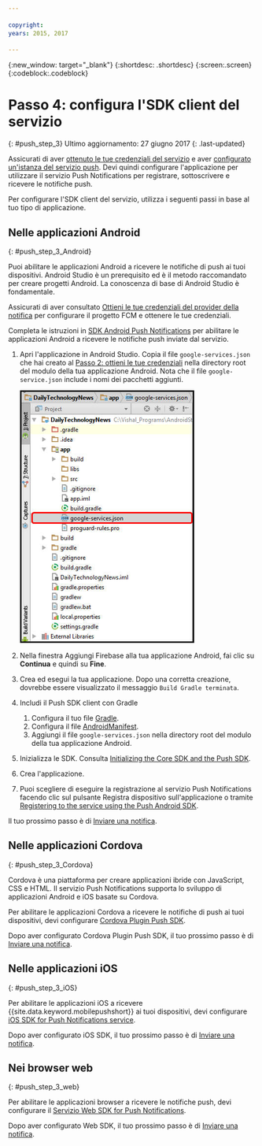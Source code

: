 ```yaml
---

copyright:
years: 2015, 2017

---
```


{:new_window: target="_blank"}
{:shortdesc: .shortdesc}
{:screen:.screen}
{:codeblock:.codeblock}

# Passo 4: configura l'SDK client del servizio
{: #push_step_3}
Ultimo aggiornamento: 27 giugno 2017
{: .last-updated}

Assicurati di aver [ottenuto le tue credenziali del servizio](push_step_1.html) e aver [configurato un'istanza del servizio push](push_step_2.html). Devi quindi configurare l'applicazione per utilizzare il servizio Push Notifications per registrare, sottoscrivere e ricevere le notifiche push. 

Per configurare l'SDK client del servizio, utilizza i seguenti passi in base al tuo tipo di applicazione.

## Nelle applicazioni Android
{: #push_step_3_Android}

Puoi abilitare le applicazioni Android a ricevere le notifiche di push ai tuoi dispositivi. Android Studio è un prerequisito ed è il metodo raccomandato per creare progetti Android. La conoscenza di base di Android Studio è fondamentale.

Assicurati di aver consultato [Ottieni le tue credenziali del provider della notifica](push_step_1.html) per configurare il progetto FCM e ottenere le tue credenziali.

Completa le istruzioni in [SDK Android Push Notifications](https://github.com/ibm-bluemix-mobile-services/bms-clientsdk-android-push/tree/Doc) per abilitare le applicazioni Android a ricevere le notifiche push inviate dal servizio. 

1. Apri l'applicazione in Android Studio. Copia il file `google-services.json` che hai creato al [Passo 2: ottieni le tue credenziali](push_step_1.html) nella directory root del modulo della tua applicazione Android. Nota che il file `google-service.json` include i nomi dei pacchetti aggiunti.

    ![Aggiunta del file json alla directory root della tua applicazione](images/FCM_7.jpg)

2. Nella finestra Aggiungi Firebase alla tua applicazione Android, fai clic su **Continua** e quindi su **Fine**. 
3. Crea ed esegui la tua applicazione. Dopo una corretta creazione, dovrebbe essere visualizzato il messaggio `Build Gradle terminata`.
4. Includi il Push SDK client con Gradle
	1. Configura il tuo file [Gradle](https://github.com/ibm-bluemix-mobile-services/bms-clientsdk-android-push/tree/Doc#configure-gradle). 
	2. Configura il file [AndroidManifest](https://github.com/ibm-bluemix-mobile-services/bms-clientsdk-android-push/tree/Doc#configure-androidmanifest).
	3. Aggiungi il file `google-services.json` nella directory root del modulo della tua applicazione Android.
5. Inizializza le SDK. Consulta [Initializing the Core SDK and the Push SDK](https://github.com/ibm-bluemix-mobile-services/bms-clientsdk-android-push/tree/Doc#initializing-the-core-sdk-and-the-push-sdk).
6. Crea l'applicazione.
7. Puoi scegliere di eseguire la registrazione al servizio Push Notifications facendo clic sul pulsante Registra dispositivo sull'applicazione o tramite [Registering to the service using the Push Android SDK](https://github.com/ibm-bluemix-mobile-services/bms-clientsdk-android-push/tree/Doc#register-to-push-notifications-ervice).

Il tuo prossimo passo è di [Inviare una notifica](push_step_4.html).


## Nelle applicazioni Cordova
{: #push_step_3_Cordova}

Cordova è una piattaforma per creare applicazioni ibride con JavaScript, CSS e HTML. Il servizio Push Notifications supporta lo sviluppo di applicazioni Android e iOS basate su Cordova.

Per abilitare le applicazioni Cordova a ricevere le notifiche di push ai tuoi dispositivi, devi configurare [Cordova Plugin Push SDK](https://github.com/ibm-bluemix-mobile-services/bms-clientsdk-cordova-plugin-push/tree/Doc#ios-app).

Dopo aver configurato Cordova Plugin Push SDK, il tuo prossimo passo è di [Inviare una notifica](push_step_4.html).


## Nelle applicazioni iOS
{: #push_step_3_iOS}

Per abilitare le applicazioni iOS a ricevere {{site.data.keyword.mobilepushshort}} ai tuoi dispositivi, devi configurare [iOS SDK for Push Notifications service](https://github.com/ibm-bluemix-mobile-services/bms-clientsdk-swift-push/tree/Doc#setup-client-application). 

Dopo aver configurato iOS SDK, il tuo prossimo passo è di [Inviare una notifica](push_step_4.html).


## Nei browser web
{: #push_step_3_web}

Per abilitare le applicazioni browser a ricevere le notifiche push, devi configurare il [Servizio Web SDK for Push Notifications](https://github.com/ibm-bluemix-mobile-services/bms-clientsdk-javascript-webpush/blob/Doc/README.md).

Dopo aver configurato Web SDK, il tuo prossimo passo è di [Inviare una notifica](push_step_4.html).
